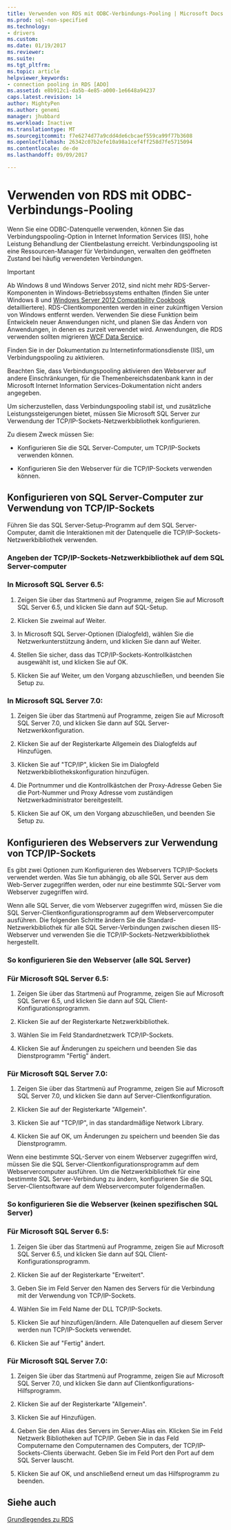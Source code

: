 ```yaml
---
title: Verwenden von RDS mit ODBC-Verbindungs-Pooling | Microsoft Docs
ms.prod: sql-non-specified
ms.technology:
- drivers
ms.custom: 
ms.date: 01/19/2017
ms.reviewer: 
ms.suite: 
ms.tgt_pltfrm: 
ms.topic: article
helpviewer_keywords:
- connection pooling in RDS [ADO]
ms.assetid: e8b912c1-da5b-4e85-a000-1e6648a94237
caps.latest.revision: 14
author: MightyPen
ms.author: genemi
manager: jhubbard
ms.workload: Inactive
ms.translationtype: MT
ms.sourcegitcommit: f7e6274d77a9cdd4de6cbcaef559ca99f77b3608
ms.openlocfilehash: 26342c07b2efe10a98a1cef4ff258d7fe5715094
ms.contentlocale: de-de
ms.lasthandoff: 09/09/2017

---
```

# <a name="using-rds-with-odbc-connection-pooling"></a>Verwenden von RDS mit ODBC-Verbindungs-Pooling
Wenn Sie eine ODBC-Datenquelle verwenden, können Sie das Verbindungspooling-Option in Internet Information Services (IIS), hohe Leistung Behandlung der Clientbelastung erreicht. Verbindungspooling ist eine Ressourcen-Manager für Verbindungen, verwalten den geöffneten Zustand bei häufig verwendeten Verbindungen.  
  
> [!IMPORTANT]
>  Ab Windows 8 und Windows Server 2012, sind nicht mehr RDS-Server-Komponenten in Windows-Betriebssystems enthalten (finden Sie unter Windows 8 und [Windows Server 2012 Compatibility Cookbook](https://www.microsoft.com/en-us/download/details.aspx?id=27416) detailliertere). RDS-Clientkomponenten werden in einer zukünftigen Version von Windows entfernt werden. Verwenden Sie diese Funktion beim Entwickeln neuer Anwendungen nicht, und planen Sie das Ändern von Anwendungen, in denen es zurzeit verwendet wird. Anwendungen, die RDS verwenden sollten migrieren [WCF Data Service](http://go.microsoft.com/fwlink/?LinkId=199565).  
  
 Finden Sie in der Dokumentation zu Internetinformationsdienste (IIS), um Verbindungspooling zu aktivieren.  
  
 Beachten Sie, dass Verbindungspooling aktivieren den Webserver auf andere Einschränkungen, für die Themenbereichsdatenbank kann in der Microsoft Internet Information Services-Dokumentation nicht anders angegeben.  
  
 Um sicherzustellen, dass Verbindungspooling stabil ist, und zusätzliche Leistungssteigerungen bietet, müssen Sie Microsoft SQL Server zur Verwendung der TCP/IP-Sockets-Netzwerkbibliothek konfigurieren.  
  
 Zu diesem Zweck müssen Sie:  
  
-   Konfigurieren Sie die SQL Server-Computer, um TCP/IP-Sockets verwenden können.  
  
-   Konfigurieren Sie den Webserver für die TCP/IP-Sockets verwenden können.  
  
## <a name="configuring-the-sql-server-computer-to-use-tcpip-sockets"></a>Konfigurieren von SQL Server-Computer zur Verwendung von TCP/IP-Sockets  
 Führen Sie das SQL Server-Setup-Programm auf dem SQL Server-Computer, damit die Interaktionen mit der Datenquelle die TCP/IP-Sockets-Netzwerkbibliothek verwenden.  
  
### <a name="to-specify-the-tcpip-socket-network-library-on-the-sql-server-computer"></a>Angeben der TCP/IP-Sockets-Netzwerkbibliothek auf dem SQL Server-computer  
  
### <a name="in-microsoft-sql-server-65"></a>In Microsoft SQL Server 6.5:  
  
1.  Zeigen Sie über das Startmenü auf Programme, zeigen Sie auf Microsoft SQL Server 6.5, und klicken Sie dann auf SQL-Setup.  
  
2.  Klicken Sie zweimal auf Weiter.  
  
3.  In Microsoft SQL Server-Optionen (Dialogfeld), wählen Sie die Netzwerkunterstützung ändern, und klicken Sie dann auf Weiter.  
  
4.  Stellen Sie sicher, dass das TCP/IP-Sockets-Kontrollkästchen ausgewählt ist, und klicken Sie auf OK.  
  
5.  Klicken Sie auf Weiter, um den Vorgang abzuschließen, und beenden Sie Setup zu.  
  
### <a name="in-microsoft-sql-server-70"></a>In Microsoft SQL Server 7.0:  
  
1.  Zeigen Sie über das Startmenü auf Programme, zeigen Sie auf Microsoft SQL Server 7.0, und klicken Sie dann auf SQL Server-Netzwerkkonfiguration.  
  
2.  Klicken Sie auf der Registerkarte Allgemein des Dialogfelds auf Hinzufügen.  
  
3.  Klicken Sie auf "TCP/IP", klicken Sie im Dialogfeld Netzwerkbibliothekskonfiguration hinzufügen.  
  
4.  Die Portnummer und die Kontrollkästchen der Proxy-Adresse Geben Sie die Port-Nummer und Proxy Adresse vom zuständigen Netzwerkadministrator bereitgestellt.  
  
5.  Klicken Sie auf OK, um den Vorgang abzuschließen, und beenden Sie Setup zu.  
  
## <a name="configuring-the-web-server-to-use-tcpip-sockets"></a>Konfigurieren des Webservers zur Verwendung von TCP/IP-Sockets  
 Es gibt zwei Optionen zum Konfigurieren des Webservers TCP/IP-Sockets verwendet werden. Was Sie tun abhängig, ob alle SQL Server aus dem Web-Server zugegriffen werden, oder nur eine bestimmte SQL-Server vom Webserver zugegriffen wird.  
  
 Wenn alle SQL Server, die vom Webserver zugegriffen wird, müssen Sie die SQL Server-Clientkonfigurationsprogramm auf dem Webservercomputer ausführen. Die folgenden Schritte ändern Sie die Standard-Netzwerkbibliothek für alle SQL Server-Verbindungen zwischen diesen IIS-Webserver und verwenden Sie die TCP/IP-Sockets-Netzwerkbibliothek hergestellt.  
  
### <a name="to-configure-the-web-server-all-sql-servers"></a>So konfigurieren Sie den Webserver (alle SQL Server)  
  
### <a name="for-microsoft-sql-server-65"></a>Für Microsoft SQL Server 6.5:  
  
1.  Zeigen Sie über das Startmenü auf Programme, zeigen Sie auf Microsoft SQL Server 6.5, und klicken Sie dann auf SQL Client-Konfigurationsprogramm.  
  
2.  Klicken Sie auf der Registerkarte Netzwerkbibliothek.  
  
3.  Wählen Sie im Feld Standardnetzwerk TCP/IP-Sockets.  
  
4.  Klicken Sie auf Änderungen zu speichern und beenden Sie das Dienstprogramm "Fertig" ändert.  
  
### <a name="for-microsoft-sql-server-70"></a>Für Microsoft SQL Server 7.0:  
  
1.  Zeigen Sie über das Startmenü auf Programme, zeigen Sie auf Microsoft SQL Server 7.0, und klicken Sie dann auf Server-Clientkonfiguration.  
  
2.  Klicken Sie auf der Registerkarte "Allgemein".  
  
3.  Klicken Sie auf "TCP/IP", in das standardmäßige Network Library.  
  
4.  Klicken Sie auf OK, um Änderungen zu speichern und beenden Sie das Dienstprogramm.  
  
 Wenn eine bestimmte SQL-Server von einem Webserver zugegriffen wird, müssen Sie die SQL Server-Clientkonfigurationsprogramm auf dem Webservercomputer ausführen. Um die Netzwerkbibliothek für eine bestimmte SQL Server-Verbindung zu ändern, konfigurieren Sie die SQL Server-Clientsoftware auf dem Webservercomputer folgendermaßen.  
  
### <a name="to-configure-the-web-server-a-specific-sql-server"></a>So konfigurieren Sie die Webserver (keinen spezifischen SQL Server)  
  
### <a name="for-microsoft-sql-server-65"></a>Für Microsoft SQL Server 6.5:  
  
1.  Zeigen Sie über das Startmenü auf Programme, zeigen Sie auf Microsoft SQL Server 6.5, und klicken Sie dann auf SQL Client-Konfigurationsprogramm.  
  
2.  Klicken Sie auf der Registerkarte "Erweitert".  
  
3.  Geben Sie im Feld Server den Namen des Servers für die Verbindung mit der Verwendung von TCP/IP-Sockets.  
  
4.  Wählen Sie im Feld Name der DLL TCP/IP-Sockets.  
  
5.  Klicken Sie auf hinzufügen/ändern. Alle Datenquellen auf diesem Server werden nun TCP/IP-Sockets verwendet.  
  
6.  Klicken Sie auf "Fertig" ändert.  
  
### <a name="for-microsoft-sql-server-70"></a>Für Microsoft SQL Server 7.0:  
  
1.  Zeigen Sie über das Startmenü auf Programme, zeigen Sie auf Microsoft SQL Server 7.0, und klicken Sie dann auf Clientkonfigurations-Hilfsprogramm.  
  
2.  Klicken Sie auf der Registerkarte "Allgemein".  
  
3.  Klicken Sie auf Hinzufügen.  
  
4.  Geben Sie den Alias des Servers im Server-Alias ein. Klicken Sie im Feld Netzwerk Bibliotheken auf TCP/IP. Geben Sie in das Feld Computername den Computernamen des Computers, der TCP/IP-Sockets-Clients überwacht. Geben Sie im Feld Port den Port auf dem SQL Server lauscht.  
  
5.  Klicken Sie auf OK, und anschließend erneut um das Hilfsprogramm zu beenden.  
  
## <a name="see-also"></a>Siehe auch  
 [Grundlegendes zu RDS](../../../ado/guide/remote-data-service/rds-fundamentals.md)























